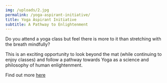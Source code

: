 ```yaml
---
img: /uploads/2.jpg
permalink: /yoga-aspirant-initiative/
title: Yoga Aspirant Initiative
subtitle: A Pathway to Enlightenment
---
```

Do you attend a yoga class but feel there is more to it than stretching with the breath mindfully?

This is an exciting opportunity to look beyond the mat (while continuing to enjoy classes) and follow a pathway towards Yoga as a science and philosophy of human enlightenment.

Find out more [here](https://www.dropbox.com/s/0krue311wh16uml/Yoga%20Aspirant%20Initiative%20Info.pdf?dl=0)